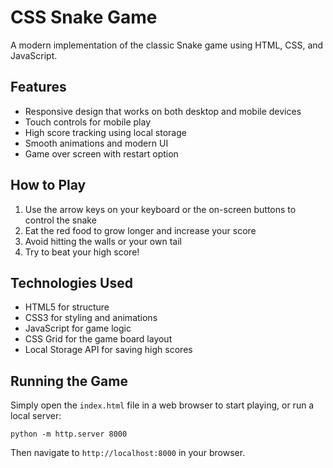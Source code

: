 # CSS Snake Game

A modern implementation of the classic Snake game using HTML, CSS, and JavaScript.

## Features

- Responsive design that works on both desktop and mobile devices
- Touch controls for mobile play
- High score tracking using local storage
- Smooth animations and modern UI
- Game over screen with restart option

## How to Play

1. Use the arrow keys on your keyboard or the on-screen buttons to control the snake
2. Eat the red food to grow longer and increase your score
3. Avoid hitting the walls or your own tail
4. Try to beat your high score!

## Technologies Used

- HTML5 for structure
- CSS3 for styling and animations
- JavaScript for game logic
- CSS Grid for the game board layout
- Local Storage API for saving high scores

## Running the Game

Simply open the `index.html` file in a web browser to start playing, or run a local server:

```
python -m http.server 8000
```

Then navigate to `http://localhost:8000` in your browser.